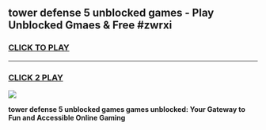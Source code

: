 
## tower defense 5 unblocked games - Play Unblocked Gmaes & Free #zwrxi
<h3>
<a href="https://news.freeplayer.one?title=tower_defense_5_unblocked_games&ref=03M">CLICK TO PLAY</a></h3>
<hr>

<h3>
<a href="https://news.freeplayer.one?title=tower_defense_5_unblocked_games&ref=03M">CLICK 2 PLAY</a>
  
</h3>

<a href="https://news.freeplayer.one?title=tower_defense_5_unblocked_games&ref=03M"><img src="https://clearcache.store/games.png"></a>


**tower defense 5 unblocked games games unblocked: Your Gateway to Fun and Accessible Online Gaming**
